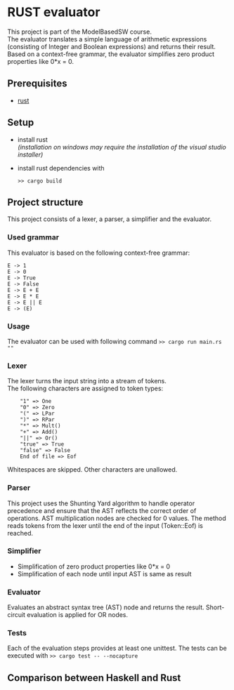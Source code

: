 # RUST evaluator
This project is part of the ModelBasedSW course.
<br>The evaluator translates a simple language of arithmetic expressions (consisting of Integer and Boolean expressions) and returns their result. Based on a context-free grammar, the evaluator simplifies zero product properties like 0*x = 0. 

## Prerequisites
- [rust](https://www.rust-lang.org/tools/install)

## Setup
- install rust
  <br>_(installation on windows may require the installation of the visual studio installer)_
- install rust dependencies with
    
    `>> cargo build`

## Project structure
This project consists of a lexer, a parser, a simplifier and the evaluator. 

### Used grammar
This evaluator is based on the following context-free grammar:
```
E -> 1
E -> 0
E -> True
E -> False
E -> E + E
E -> E * E
E -> E || E
E -> (E)
```

### Usage
The evaluator can be used with following command
    `>> cargo run main.rs ""`

### Lexer
The lexer turns the input string into a stream of tokens. 
<br>The following characters are assigned to token types: 
```
    "1" => One
    "0" => Zero
    "(" => LPar
    ")" => RPar
    "*" => Mult() 
    "+" => Add() 
    "||" => Or() 
    "true" => True
    "false" => False
    End of file => Eof
```
Whitespaces are skipped. Other characters are unallowed. 

### Parser
This project uses the Shunting Yard algorithm to handle operator precedence and ensure that the AST reflects the correct order of operations. AST multiplication nodes are checked for 0 values. The method reads tokens from the lexer until the end of the input (Token::Eof) is reached.

### Simplifier
* Simplification of zero product properties like 0*x = 0
* Simplification of each node until input AST is same as result

### Evaluator
Evaluates an abstract syntax tree (AST) node and returns the result. Short-circuit evaluation is applied for OR nodes.

### Tests
Each of the evaluation steps provides at least one unittest. The tests can be executed with
    `>> cargo test -- --nocapture`



## Comparison between Haskell and Rust
